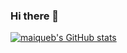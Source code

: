 ### Hi there 👋

[![maiqueb's GitHub stats](https://github-readme-stats.vercel.app/api?username=maiqueb)](https://github.com/anuraghazra/github-readme-stats)

<!--
**maiqueb/maiqueb** is a ✨ _special_ ✨ repository because its `README.md` (this file) appears on your GitHub profile.

Here are some ideas to get you started:
- 🔭 I’m currently working on KubeVirt / multus / whereabouts / ovn-kubernetes
- 🌱 I’m currently learning ...
- 👯 I’m looking to collaborate on ...
- 🤔 I’m looking for help with ...
- 💬 Ask me about SDN / networking / functional programming
- 📫 How to reach me: Miguel Duarte Barroso @ kubernetes.slack.com / ovn-org.slack.com
- 😄 Pronouns: He / Him / His
- ⚡ Fun fact: ...
-->
